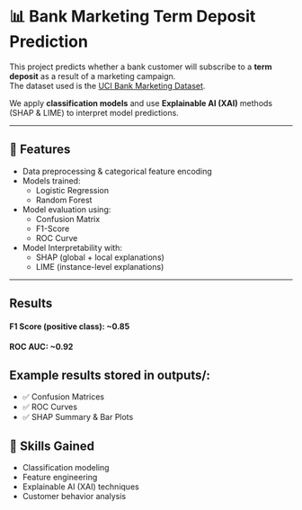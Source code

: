 # 📊 Bank Marketing Term Deposit Prediction

This project predicts whether a bank customer will subscribe to a **term deposit** as a result of a marketing campaign.  
The dataset used is the [UCI Bank Marketing Dataset](https://archive.ics.uci.edu/ml/datasets/bank+marketing).  

We apply **classification models** and use **Explainable AI (XAI)** methods (SHAP & LIME) to interpret model predictions.  

---

## 🚀 Features
- Data preprocessing & categorical feature encoding  
- Models trained:
  - Logistic Regression
  - Random Forest
- Model evaluation using:
  - Confusion Matrix
  - F1-Score
  - ROC Curve
- Model Interpretability with:
  - SHAP (global + local explanations)
  - LIME (instance-level explanations)

---

## Results
#### F1 Score (positive class): ~0.85

#### ROC AUC: ~0.92

## Example results stored in outputs/:

- ✅ Confusion Matrices
- ✅ ROC Curves
- ✅ SHAP Summary & Bar Plots

## 📌 Skills Gained

- Classification modeling
- Feature engineering
- Explainable AI (XAI) techniques
- Customer behavior analysis  

